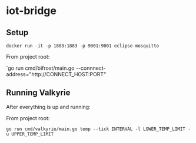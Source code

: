 # iot-bridge

## Setup

`docker run -it -p 1883:1883 -p 9001:9001 eclipse-mosquitto`

From project root:

`go run cmd/bifrost/main.go --connnect-address="http://CONNECT_HOST:PORT"

## Running Valkyrie

After everything is up and running:

From project root:

`go run cmd/valkyrie/main.go temp --tick INTERVAL -l LOWER_TEMP_LIMIT -u UPPER_TEMP_LIMIT`





